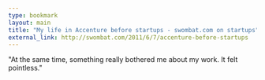 ```yaml
---
type: bookmark
layout: main
title: "My life in Accenture before startups - swombat.com on startups"
external_link: http://swombat.com/2011/6/7/accenture-before-startups
---
```

"At the same time, something really bothered me about my work. It felt
pointless."


